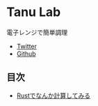 # Tanu Lab

電子レンジで簡単調理

- [Twitter](https://twitter.com/___tanuchan___)
- [Github](https://github.com/tanuchan11)

## 目次

- [Rustでなんか計算してみる](./rust_study)
